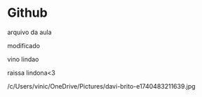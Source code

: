 # Github

arquivo da aula

modificado

vino lindao

raissa lindona<3

/c/Users/vinic/OneDrive/Pictures/davi-brito-e1740483211639.jpg
